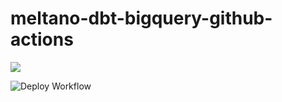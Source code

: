 # meltano-dbt-bigquery-github-actions

[<img src="https://github.com/neilmcguigan/meltano-dbt-bigquery-github-actions/actions/workflows/sanity.yml/badge.svg">](https://github.com/neilmcguigan/meltano-dbt-bigquery-github-actions/actions/workflows/sanity.yml)


![Deploy Workflow](https://github.com/neilmcguigan/meltano-dbt-bigquery-github-actions/actions/workflows/deploy.yml/badge.svg)
